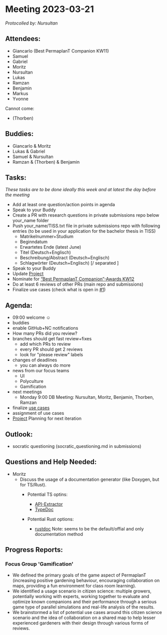 # Meeting 2023-03-21

_Protocolled by: Nursultan_

## Attendees:

-   Giancarlo (Best PermaplanT Companion KW11)
-   Samuel
-   Gabriel
-   Moritz
-   Nursultan
-   Lukas
-   Ramzan
-   Benjamin
-   Markus
-   Yvonne

Cannot come:

-   (Thorben)

## Buddies:

-   Giancarlo & Moritz
-   Lukas & Gabriel
-   Samuel & Nursultan
-   Ramzan & (Thorben) & Benjamin

## Tasks:

_These tasks are to be done ideally this week and at latest the day before the meeting_

-   Add at least one question/action points in agenda
-   Speak to your Buddy
-   Create a PR with research questions in private submissions repo below your_name folder
-   Push your_name/TISS.txt file in private submissions repo with following entries
    (to be used in your application for the bachelor thesis in TISS)
    -   Matrikelnummer+Studium
    -   Beginndatum
    -   Erwartetes Ende (latest June)
    -   Titel (Deutsch+Englisch)
    -   Beschreibung/Abstract (Deutsch+Englisch)
    -   Schlagwörter (Deutsch+Englisch) [/ separated ]
-   Speak to your Buddy
-   Update [Project](https://github.com/orgs/ElektraInitiative/projects/4/)
-   Nominate for [“Best PermaplanT Companion”-Awards KW12](https://nextcloud.markus-raab.org/nextcloud/index.php/apps/polls/vote/7)
-   Do at least 6 reviews of other PRs (main repo and submissions)
-   Finalize use cases (check what is open in [#1](https://github.com/ElektraInitiative/PermaplanT/issues/1))

## Agenda:

-   09:00 welcome ☺️
-   buddies
-   enable GitHub+NC notifications
-   How many PRs did you review?
-   branches should get fast review+fixes
    -   add which PRs to review
    -   every PR should get 2 reviews
    -   look for "please review" labels
-   changes of deadlines
    -    you can always do more
-   news from our focus teams
    -   UI
    -   Polyculture
    -   Gamification
-   next meetings
    - Monday 9:00 DB Meeting: Nursultan, Moritz, Benjamin, Thorben, Ramzan
-   finalize [use cases](https://github.com/ElektraInitiative/PermaplanT/issues/1)
-   assignment of use cases
-   [Project](https://github.com/orgs/ElektraInitiative/projects/4/) Planning for next iteration

## Outlook:

-   socratic questioning (socratic_questioning.md in submissions)

## Questions and Help Needed:

- Moritz
  - Discuss the usage of a documentation generator (like Doxygen, but for TS/Rust).
    - Potential TS optins:
      - [API-Extractor](https://api-extractor.com/)
      - [TypeDoc](https://typedoc.org)

    - Potential Rust options:
      - [rustdoc](https://doc.rust-lang.org/rustdoc) Note: seems to be the default/offial and only documentation method 

## Progress Reports:

### Focus Group 'Gamification'
-   We defined the primary goals of the game aspect of PermaplanT (increasing positive gardening behaviour, encouraging collaboration on maps, providing a fun environment for class room learning).
-   We identified a usage scenario in citizen science: multiple growers, potentially working with experts, working together to evaluate and optimize known companions and their performance through a serious game type of parallel simulations and real-life analysis of the results.
-   We brainstormed a list of potential use cases around this citizen science scenario and the idea of collaboration on a shared map to help lesser experienced gardeners with their design through various forms of reviews.
